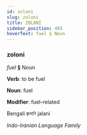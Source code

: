 ```yaml
---
id: zoloni
slug: zoloni
title: ZOLONİ
sidebar_position: 493
hoverText: fuel § Noun
---
```


### zoloni

*fuel* **§** Noun

**Verb**: to be fuel

**Noun**: fuel

**Modifier**: fuel-related

Bengali জ্বালানি jalani 

*Indo-Iranian Language Family*